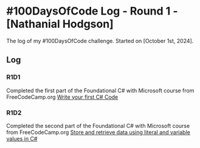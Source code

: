 # #100DaysOfCode Log - Round 1 - [Nathanial Hodgson]

The log of my #100DaysOfCode challenge. Started on [October 1st, 2024].

## Log

### R1D1 
Completed the first part of the Foundational C# with Microsoft course from FreeCodeCamp.org
[Write your first C# Code](https://learn.microsoft.com/api/achievements/share/en-us/NathanialHodgson-0576/J9GP9AMT?sharingId=35A441B0F4F39278)

### R1D2
Completed the second part of the Foundational C# with Microsoft course from FreeCodeCamp.org
[Store and retrieve data using literal and variable values in C#](https://learn.microsoft.com/api/achievements/share/en-us/NathanialHodgson-0576/DCLBE6YJ?sharingId=35A441B0F4F39278)
